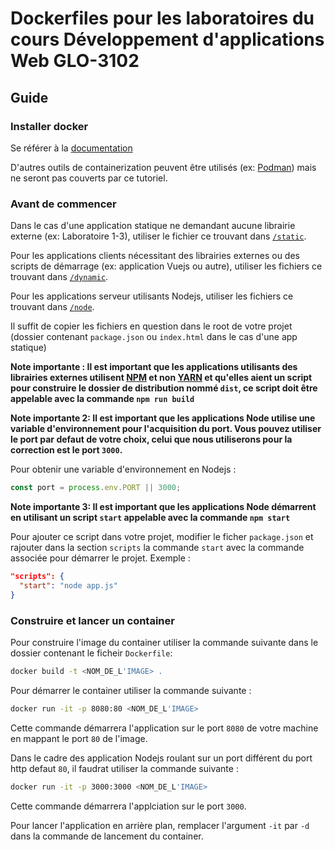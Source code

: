 # Dockerfiles pour les laboratoires du cours Développement d'applications Web GLO-3102


## Guide

### Installer docker
Se référer à la [documentation](https://docs.docker.com/install/)

D'autres outils de containerization peuvent être utilisés (ex: [Podman](https://podman.io/)) mais ne seront pas couverts par ce tutoriel.

### Avant de commencer
Dans le cas d'une application statique ne demandant aucune librairie externe (ex: Laboratoire 1-3), utiliser le fichier ce trouvant dans [`/static`](/static).

Pour les applications clients nécessitant des librairies externes ou des scripts de démarrage (ex: application Vuejs ou autre), utiliser les fichiers ce trouvant dans [`/dynamic`](/dynamic).

Pour les applications serveur utilisants Nodejs, utiliser les fichiers ce trouvant dans [`/node`](/node).

Il suffit de copier les fichiers en question dans le root de votre projet (dossier contenant `package.json` ou `index.html` dans le cas d'une app statique)

**Note importante : Il est important que les applications utilisants des librairies externes utilisent [NPM](https://www.npmjs.com/) et non [YARN](https://yarnpkg.com/) et qu'elles aient un script pour construire le dossier de distribution nommé `dist`, ce script doit être appelable avec la commande `npm run build`**


**Note importante 2: Il est important que les applications Node utilise une variable d'environnement pour l'acquisition du port. Vous pouvez utiliser le port par defaut de votre choix, celui que nous utiliserons pour la correction est le port `3000`.**

Pour obtenir une variable d'environnement en Nodejs :
```javascript
const port = process.env.PORT || 3000;
```
**Note importante 3: Il est important que les applications Node démarrent en utilisant un script `start` appelable avec la commande `npm start`**

Pour ajouter ce script dans votre projet, modifier le ficher `package.json` et rajouter dans la section `scripts` la commande `start` avec la commande associée pour démarrer le projet. 
Exemple :

```json
"scripts": {
  "start": "node app.js"
}
```

### Construire et lancer un container
Pour construire l'image du container utiliser la commande suivante dans le dossier contenant le ficheir `Dockerfile`:
```bash
docker build -t <NOM_DE_L'IMAGE> .
```
Pour démarrer le container utiliser la commande suivante :
```bash
docker run -it -p 8080:80 <NOM_DE_L'IMAGE>
```

Cette commande démarrera l'application sur le port `8080` de votre machine en mappant le port `80` de l'image.

Dans le cadre des application Nodejs roulant sur un port différent du port http defaut `80`, il faudrat utiliser la commande suivante :
```bash
docker run -it -p 3000:3000 <NOM_DE_L'IMAGE>
```

Cette commande démarrera l'applciation sur le port `3000`.

Pour lancer l'application en arrière plan, remplacer l'argument `-it` par `-d` dans la commande de lancement du container.

